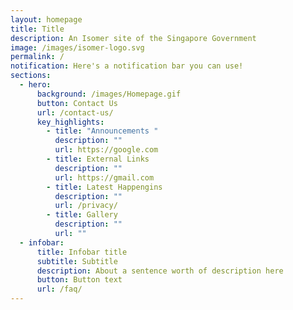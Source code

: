 ```yaml
---
layout: homepage
title: Title
description: An Isomer site of the Singapore Government
image: /images/isomer-logo.svg
permalink: /
notification: Here's a notification bar you can use!
sections:
  - hero:
      background: /images/Homepage.gif
      button: Contact Us
      url: /contact-us/
      key_highlights:
        - title: "Announcements "
          description: ""
          url: https://google.com
        - title: External Links
          description: ""
          url: https://gmail.com
        - title: Latest Happengins
          description: ""
          url: /privacy/
        - title: Gallery
          description: ""
          url: ""
  - infobar:
      title: Infobar title
      subtitle: Subtitle
      description: About a sentence worth of description here
      button: Button text
      url: /faq/
---
```

